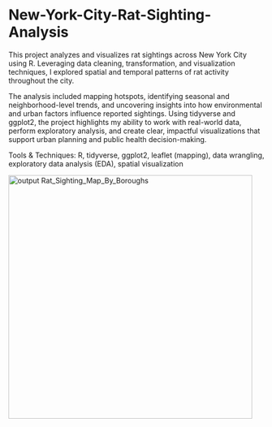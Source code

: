 # New-York-City-Rat-Sighting-Analysis

This project analyzes and visualizes rat sightings across New York City using R. Leveraging data cleaning, transformation, and visualization techniques, I explored spatial and temporal patterns of rat activity throughout the city.

The analysis included mapping hotspots, identifying seasonal and neighborhood-level trends, and uncovering insights into how environmental and urban factors influence reported sightings. Using tidyverse and ggplot2, the project highlights my ability to work with real-world data, perform exploratory analysis, and create clear, impactful visualizations that support urban planning and public health decision-making.

Tools & Techniques: R, tidyverse, ggplot2, leaflet (mapping), data wrangling, exploratory data analysis (EDA), spatial visualization


<img width="480" height="480" alt="output Rat_Sighting_Map_By_Boroughs" src="https://github.com/user-attachments/assets/41c41731-f068-4065-9b44-bf15e046f4be" />
